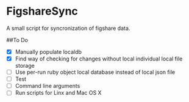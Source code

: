 FigshareSync
============
A small script for syncronization of figshare data.

##To Do
- [x] Manually populate localdb
- [x] Find way of checking for changes without local individual local file storage
- [ ] Use per-run ruby object local database instead of local json file
- [ ] Test
- [ ] Command line arguments
- [ ] Run scripts for Linx and Mac OS X
